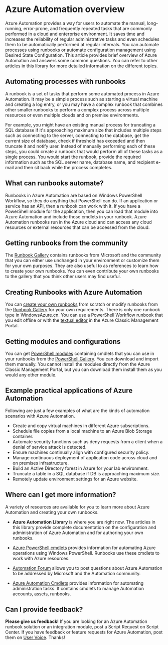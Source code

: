<properties
	pageTitle="What is Azure Automation | Azure"
	description="Learn what value Azure Automation provides and get answers to common questions so that you can get started in creating, using runbooks."
	services="automation"
	documentationCenter=""
	authors="mgoedtel"
	manager="jwhit"
	editor=""
	keywords="what is automation, azure automation, azure automation examples"/>
<tags
	ms.service="automation"
	ms.date="05/10/2016"
	wacn.date=""/>

# Azure Automation overview

Azure Automation provides a way for users to automate the manual, long-running, error-prone, and frequently repeated tasks that are commonly performed in a cloud and enterprise environment. It saves time and increases the reliability of regular administrative tasks and even schedules them to be automatically performed at regular intervals. You can automate processes using runbooks or automate configuration management using Desired State Configuration. This article provides brief overview of Azure Automation and answers some common questions. You can refer to other articles in this library for more detailed information on the different topics.

## Automating processes with runbooks

A runbook is a set of tasks that perform some automated process in Azure Automation. It may be a simple process such as starting a virtual machine and creating a log entry, or you may have a complex runbook that combines other smaller runbooks to perform a complex process across multiple resources or even multiple clouds and on premise environments.  

For example, you might have an existing manual process for truncating a SQL database if it's approaching maximum size that includes multiple steps such as connecting to the server, connecting to the database, get the current size of database, check if threshold has exceeded and then truncate it and notify user. Instead of manually performing each of these steps, you could create a runbook that would perform all of these tasks as a single process. You would start the runbook, provide the required information such as the SQL server name, database name, and recipient e-mail and then sit back while the process completes. 

## What can runbooks automate?

Runbooks in Azure Automation are based on Windows PowerShell Workflow, so they do anything that PowerShell can do. If an application or service has an API, then a runbook can work with it. If you have a PowerShell module for the application, then you can load that module into Azure Automation and include those cmdlets in your runbook. Azure Automation runbooks run in the Azure cloud and can access any cloud resources or external resources that can be accessed from the cloud. 

## Getting runbooks from the community

The [Runbook Gallery](/documentation/articles/automation-runbook-gallery/#runbooks-in-runbook-gallery) contains runbooks from Microsoft and the community that you can either use unchanged in your environment or customize them for your own purposes. They are also useful to as references to learn how to create your own runbooks. You can even contribute your own runbooks to the gallery that you think other users may find useful. 

## Creating Runbooks with Azure Automation 

You can [create your own runbooks](/documentation/articles/automation-creating-importing-runbook/) from scratch or modify runbooks from the [Runbook Gallery](/documentation/articles/automation-runbook-gallery/) for your own requirements. There is only one runbook type in WindowsAzure.cn. You can use a PowerShell Workflow runbook that you edit offline or with the [textual editor](/documentation/articles/automation-edit-textual-runbook/) in the Azure Classic Management Portal.

## Getting modules and configurations 

You can get [PowerShell modules](/documentation/articles/automation-runbook-gallery/#modules-in-powershell-gallery) containing cmdlets that you can use in your runbooks from the [PowerShell Gallery](http://www.powershellgallery.com/). You can download and import them manually. You cannot install the modules directly from the Azure Classic Management Portal, but you can download them install them as you would any other module. 

## Example practical applications of Azure Automation 

Following are just a few examples of what are the kinds of automation scenarios with Azure Automation. 

* Create and copy virtual machines in different Azure subscriptions. 
* Schedule file copies from a local machine to an Azure Blob Storage container. 
* Automate security functions such as deny requests from a client when a denial of service attack is detected. 
* Ensure machines continually align with configured security policy.
* Manage continuous deployment of application code across cloud and on premises infrastructure. 
* Build an Active Directory forest in Azure for your lab environment. 
* Truncate a table in a SQL database if DB is approaching maximum size. 
* Remotely update environment settings for an Azure website. 

## Where can I get more information? 

A variety of resources are available for you to learn more about Azure Automation and creating your own runbooks. 

* **Azure Automation Library** is where you are right now. The articles in this library provide complete documentation on the configuration and administration of Azure Automation and for authoring your own runbooks. 
* [Azure PowerShell cmdlets](http://msdn.microsoft.com/zh-cn/library/jj156055.aspx) provides information for automating Azure operations using Windows PowerShell. Runbooks use these cmdlets to work with Azure resources. 

* [Automation Forum](https://social.msdn.microsoft.com/Forums/azure/zh-cn/home?forum=azureautomation) allows you to post questions about Azure Automation to be addressed by Microsoft and the Automation community. 
* [Azure Automation Cmdlets](https://msdn.microsoft.com/zh-cn/library/dn690262.aspx) provides information for automating administration tasks. It contains cmdlets to manage Automation accounts, assets, runbooks.
## Can I provide feedback? 

**Please give us feedback!** If you are looking for an Azure Automation runbook solution or an integration module, post a Script Request on Script Center. If you have feedback or feature requests for Azure Automation, post them on [User Voice](/product-feedback). Thanks! 

